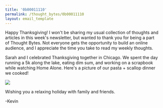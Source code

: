 ```yaml
---
title: '0b00011110'
permalink: /thought_bytes/0b00011110
layout: email_template
---
```

Happy Thanksgiving! I won't be sharing my usual collection of thoughts and articles in this week's newsletter, but wanted to thank you for being a part of Thought Bytes. Not everyone gets the opportunity to build an online audience, and I appreciate the time you take to read my weekly thoughts.

Sarah and I celebrated Thanksgiving together in Chicago. We spent the day running a 5k along the lake, eating dim sum, and working on a scrapbook while watching Home Alone. Here's a picture of our pasta + scallop dinner we cooked!

![](https://kevinarifin.com/images/thought_bytes/thxgiving.jpg)

Wishing you a relaxing holiday with family and friends.

-Kevin